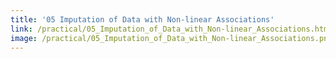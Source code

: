 ```yaml
---
title: '05 Imputation of Data with Non-linear Associations'
link: /practical/05_Imputation_of_Data_with_Non-linear_Associations.html
image: /practical/05_Imputation_of_Data_with_Non-linear_Associations.png
---
```


